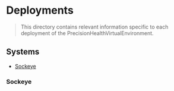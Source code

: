 # Deployments
> This directory contains relevant information specific to each deployment of the PrecisionHealthVirtualEnvironment. 


## Systems
- [Sockeye](###Sockeye)



### Sockeye





